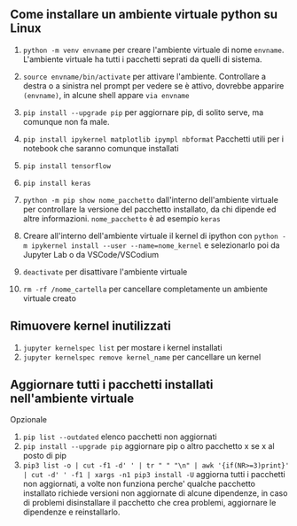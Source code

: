 ## Come installare un ambiente virtuale python su Linux
1. `python -m venv envname` per creare l'ambiente virtuale di nome `envname`. L'ambiente virtuale ha tutti i pacchetti seprati da quelli di sistema. 
2. `source envname/bin/activate` per attivare l'ambiente. Controllare a destra o a sinistra nel prompt per vedere se è attivo, dovrebbe apparire `(envname)`, in alcune shell appare `via envname`
3. `pip install --upgrade pip` per aggiornare pip, di solito serve, ma comunque non fa male.
4. `pip install ipykernel matplotlib ipympl nbformat` Pacchetti utili per i notebook che saranno comunque installati
5. `pip install tensorflow`
6. `pip install keras`
7. `python -m pip show nome_pacchetto` dall'interno dell'ambiente virtuale per controllare la versione del pacchetto installato, da chi dipende ed altre informazioni. `nome_pacchetto` è ad esempio `keras`

8. Creare all'interno dell'ambiente virtuale il kernel di ipython con `python -m ipykernel install --user --name=nome_kernel` e selezionarlo poi da Jupyter Lab o da VSCode/VSCodium 

9. `deactivate` per disattivare l'ambiente virtuale

10. `rm -rf /nome_cartella` per cancellare completamente un ambiente virtuale creato

## Rimuovere kernel inutilizzati 
1. `jupyter kernelspec list` per mostare i kernel installati
2. `jupyter kernelspec remove kernel_name` per cancellare un kernel

## Aggiornare tutti i pacchetti installati nell'ambiente virtuale

Opzionale

1. `pip list --outdated` elenco pacchetti non aggiornati
2. `pip install --upgrade pip` aggiornare pip o altro pacchetto x se x al posto di pip
3. `pip3 list -o | cut -f1 -d' ' | tr " " "\n" | awk '{if(NR>=3)print}' | cut -d' ' -f1 | xargs -n1 pip3 install -U` aggiorna tutti i pacchetti non aggiornati, a volte non funziona perche' qualche pacchetto installato richiede versioni non aggiornate di alcune dipendenze, in caso di problemi disinstallare il pacchetto che crea problemi, aggiornare le dipendenze e reinstallarlo. 
